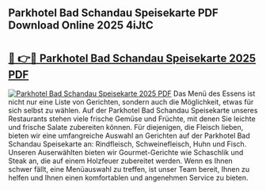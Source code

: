 ## Parkhotel Bad Schandau Speisekarte PDF Download Online 2025 4iJtC

# <h2><a href="http://gc7pknx.nevu.top/?p=Parkhotel+Bad+Schandau+Speisekarte">🔗 👉🔴 Parkhotel Bad Schandau Speisekarte 2025 PDF</a></h2>

[![Parkhotel Bad Schandau Speisekarte 2025 PDF](https://i.imgur.com/dBaPXMq.png)](http://gc7pknx.nevu.top/?p=Parkhotel+Bad+Schandau+Speisekarte)
Das Menü des Essens ist nicht nur eine Liste von Gerichten, sondern auch die Möglichkeit, etwas für sich selbst zu wählen. Auf der Parkhotel Bad Schandau Speisekarte unseres Restaurants stehen viele frische Gemüse und Früchte, mit denen Sie leichte und frische Salate zubereiten können. Für diejenigen, die Fleisch lieben, bieten wir eine umfangreiche Auswahl an Gerichten auf der Parkhotel Bad Schandau Speisekarte an: Rindfleisch, Schweinefleisch, Huhn und Fisch. Unseren Auserwählten bieten wir Gourmet-Gerichte wie Schaschlik und Steak an, die auf einem Holzfeuer zubereitet werden. Wenn es Ihnen schwer fällt, eine Menüauswahl zu treffen, ist unser Team bereit, Ihnen zu helfen und Ihnen einen komfortablen und angenehmen Service zu bieten.

